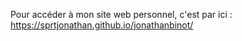 Pour accéder à mon site web personnel, c'est par ici : https://sprtjonathan.github.io/jonathanbinot/
